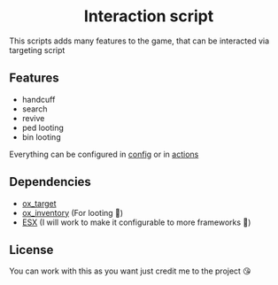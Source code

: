 <div align='center'><h1>Interaction script</h1></div>
This scripts adds many features to the game, that can be interacted via targeting script

## Features
- handcuff
- search
- revive
- ped looting
- bin looting

Everything can be configured in [config](./config.lua) or in [actions](./shared/actions.lua)

## Dependencies
- [ox_target](https://github.com/overextended/ox_target)
- [ox_inventory](https://github.com/overextended/ox_inventory) (For looting 🎣)
- [ESX](https://github.com/esx-framework/esx_core) (I will work to make it configurable to more frameworks 🙂)

## License
You can work with this as you want just credit me to the project 😘